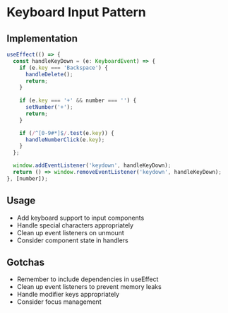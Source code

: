 # Keyboard Input Pattern

## Implementation
```typescript
useEffect(() => {
  const handleKeyDown = (e: KeyboardEvent) => {
    if (e.key === 'Backspace') {
      handleDelete();
      return;
    }
    
    if (e.key === '+' && number === '') {
      setNumber('+');
      return;
    }

    if (/^[0-9#*]$/.test(e.key)) {
      handleNumberClick(e.key);
    }
  };

  window.addEventListener('keydown', handleKeyDown);
  return () => window.removeEventListener('keydown', handleKeyDown);
}, [number]);
```

## Usage
- Add keyboard support to input components
- Handle special characters appropriately
- Clean up event listeners on unmount
- Consider component state in handlers

## Gotchas
- Remember to include dependencies in useEffect
- Clean up event listeners to prevent memory leaks
- Handle modifier keys appropriately
- Consider focus management